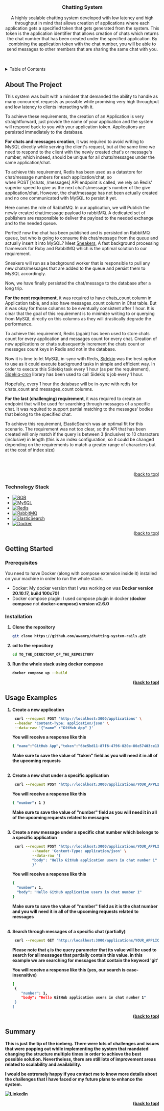 <div id="top"></div>

<br />
<div align="center">
<h3 align="center">Chatting System</h3>

  <p align="center">
    A highly scalable chatting system developed with low latency and high throughput in mind that allows creation of applications where each
    application gets a specified token that gets generated from the system. This token is the application identifier that allows
    creation of chats which returns the chat number that has been created under the specified application. By combining the application 
    token with the chat number, you will be able to send messages to other members that are sharing the same chat with you.
    <br />
    <br />
    <br />
  </p>
</div>



<details>
  <summary>Table of Contents</summary>
  <ol>
    <li>
      <a href="#about-the-project">About The Project</a>
      <ul>
        <li><a href="#technology-stack">Technology Stack</a></li>
      </ul>
    </li>
    <li>
      <a href="#getting-started">Getting Started</a>
      <ul>
        <li><a href="#prerequisites">Prerequisites</a></li>
        <li><a href="#installation">Installation</a></li>
      </ul>
    </li>
    <li><a href="#usage-examples">Usage Examples</a></li>
   <li><a href="#summary">Summary</a></li>
  </ol>
</details>



## About The Project

This system was built with a mindset that demanded the ability to handle as many concurrent requests as possible
while promising very high throughput and low latency to clients interacting with it.

To achieve these requirements, the creation of an Application is very straightforward, just provide the name of your
application
and the system will respond back to you with your application token. Applications are persisted immediately to the
database.

<b>For chats and messages creation</b>, it was required to avoid writing to MySQL directly while serving the client's request,
but at the same time we need to respond to the client with the newly created chat's or message's number, which indeed, should be
unique for all
chats/messages under the same application/chat.

To achieve this requirement, Redis has been used as a datastore for chat/message numbers for each application/chat, so  
when POST [/chats, /messages] API endpoint is called, we rely on Redis' superior speed to give us the next
chat's/message's number
of the give application/chat. However, the chat/message has not been actually created and no one communicated
with MySQL to persist it yet.

Here comes the role of RabbitMQ. In our application, we will Publish the newly created chat/message payload to
rabbitMQ. A dedicated set of publishers are responsible to deliver the payload to the needed exchange and to the needed
queue.

Perfect! now the chat has been published and is persisted on RabbitMQ queue, but who is going to consume this chat/message
from the queue and
actually insert it into MySQL? Meet <a href="https://github.com/jondot/sneakers">Sneakers</a>, A fast background
processing framework for Ruby and RabbitMQ which is the optimal solution to our requirement.

Sneakers will run as a background worker that is responsible to pull any new chats/messages that are added to the queue
and persist them to MySQL accordingly.

Now, we have finally persisted the chat/message to the database after a long trip.

<b>For the next requirement</b>, it was required to have chats_count column in Application table, and also
have messages_count column in Chat table. But it was okay for those columns to be eventually consistent
after 1 hour. It is clear that the goal of this requirement is to minimize writing to or querying from MySQL directly
on this columns as they will drastically degrade the performance.

To achieve this requirement, Redis (again) has been used to store chats count for every application
and messages count for every chat. Creation of new applications or chats subsequently increment the chats count
or messages count keys in Redis and not in the database.

Now it is time to let MySQL in-sync with Redis, <a href="https://github.com/mperham/sidekiq">Sidekiq</a>
was the best option to use as it could execute background tasks in simple and efficient way. In order to
execute this Sidekiq task every 1 hour (as per the requirement), <a href="https://github.com/ondrejbartas/sidekiq-cron">
Sidekiq-cron</a>
library has been used to call Sidekiq's job every 1 hour.

Hopefully, every 1 hour the database will be in-sync with redis for chats_count and messages_count columns.

<b>For the last (challenging) requirement</b>, it was required to create an endpoint that will be used for searching
through messages of a specific chat. It was required to support partial matching to the messages' bodies that belong to the specified chat.

To achieve this requirement, ElasticSearch was an optimal fit for this scenario. The requirement was not too clear, so
the API
that has been created will only match if the query is between 3 (inclusive) to 10 characters (inclusive) in length
(this is an index configuration, so it could be changed depending on the requirements to match a greater range of characters but at the cost of index size)

<br><br>
<p align="right">(<a href="#top">back to top</a>)</p>

### Technology Stack

* [![ROR][ROR]][Ror-url]
* [![MySQL][MySQL]][MySQL-url]
* [![Redis][Redis]][Redis-url]
* [![RabbitMQ][RabbitMQ]][RabbitMQ-url]
* [![ElasticSearch][ElasticSearch]][ElasticSearch-url]
* [![Docker][Docker]][Docker-url]

<p align="right">(<a href="#top">back to top</a>)</p>




## Getting Started

### Prerequisites

You need to have Docker (along with compose extension inside it) installed on your machine in order to run the whole stack.
* Docker: My docker version that I was working on was <b>Docker version 20.10.17, build 100c701</b>
* Docker compose plugin: I used compose plugin in docker (<b>docker compose</b> not <b>docker-compose) version v2.6.0

### Installation

1. Clone the repository
   ```sh
   git clone https://github.com/awamry/chatting-system-rails.git
   ```
2. cd to the repository
   ```sh
   cd TO_THE_DIRECTORY_OF_THE_REPOSITORY
   ```
3. Run the whole stack using docker compose
    ```sh
   docker compose up --build
   ```

<p align="right">(<a href="#top">back to top</a>)</p>



## Usage Examples

1. Create a new application
   ```bash
    curl --request POST 'http://localhost:3000/applications' \
    --header 'Content-Type: application/json' \
    --data-raw '{"name" :"GitHub App" }' 
   ```
   You will receive a response like this
    ```bash
    { "name":"GitHub App","token":"6bc5bd11-87f8-4796-820e-80e57403ce13" }
    ```
   Make sure to save the value of "token" field as you will need it in all of the upcoming requests
   <br><br>
2. Create a new chat under a specific application
   ```bash
    curl --request POST 'http://localhost:3000/applications/YOUR_APPLICATION_TOKEN/chats'
   ```
   You will receive a response like this
    ```bash
    { "number": 1 }
    ```
   Make sure to save the value of "number" field as you will need it in all of the upcoming requests related to messages
   <br><br>
3. Create a new message under a specific chat number which belongs to a specific application
   ```bash
    curl --request POST 'http://localhost:3000/applications/YOUR_APPLICATION_TOKEN/chats/YOUR_CHAT_NUMBER/messages' \
            --header 'Content-Type: application/json' \
            --data-raw '{
            "body": "Hello GitHub application users in chat number 1"
            }'
   ```
   You will receive a response like this
    ```bash
    {
      "number": 1,
      "body": "Hello GitHub application users in chat number 1"
    }
    ```
   Make sure to save the value of "number" field as it is the chat number and you will need it in all of the upcoming requests related to messages
   <br><br>
4. Search through messages of a specific chat (partially)
   ```bash
    curl --request GET 'http://localhost:3000/applications/YOUR_APPLICATION_TOKEN/chats/YOUR_CHAT_NUMBER/body/search?q=git&page=0&size=20'
   ```
   Please note that `q` is the query parameter that its value will be used to search for all messages that partially contain this value.
   in this example we are searching for messages that contain the keyword 'git'

   You will receive a response like this (yes, our search is case-insensitive)
    ```bash
    [
     {
        "number": 1,
        "body": "Hello GitHub application users in chat number 1"
     }
   ]
    ```

<p align="right">(<a href="#top">back to top</a>)</p>



## Summary

This is just the tip of the iceberg. There were lots of challenges and issues that 
were popping out while implementing the system that mandated changing the structure multiple times in order to achieve 
the best possible solution. Nevertheless, there are still lots of improvement areas related to scalability and availability.

I would be extremely happy if you contact me 
to know more details about the challenges that I have faced 
or my future plans to enhance the system.

[![LinkedIn][LinkedIn]][LinkedIn-url]

<p align="right">(<a href="#top">back to top</a>)</p>




[ROR]: https://img.shields.io/badge/rails-%23CC0000.svg?style=for-the-badge&logo=ruby-on-rails&logoColor=white

[ROR-url]: https://rubyonrails.org/

[MySQL]: https://img.shields.io/badge/mysql-%2300f.svg?style=for-the-badge&logo=mysql&logoColor=white

[MySQL-url]: https://dev.mysql.com/

[Redis]: https://img.shields.io/badge/redis-%23DD0031.svg?style=for-the-badge&logo=redis&logoColor=white

[Redis-url]: https://redis.io/

[RabbitMQ]: https://img.shields.io/badge/Rabbitmq-FF6600?style=for-the-badge&logo=rabbitmq&logoColor=white

[RabbitMQ-url]: https://www.rabbitmq.com/

[ElasticSearch]: https://img.shields.io/badge/-ElasticSearch-005571?style=for-the-badge&logo=elasticsearch

[ElasticSearch-url]: https://www.elastic.co/

[Docker]: https://img.shields.io/badge/docker-%230db7ed.svg?style=for-the-badge&logo=docker&logoColor=white
[Docker-url]: https://www.docker.com/

[LinkedIn]: https://img.shields.io/badge/linkedin-%230077B5.svg?style=for-the-badge&logo=linkedin&logoColor=white
[LinkedIn-url]: https://www.linkedin.com/in/awamry/
